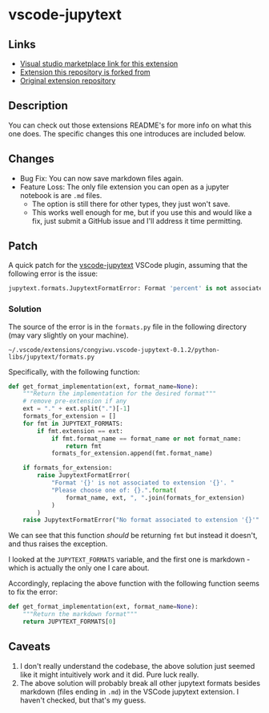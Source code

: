 # vscode-jupytext

## Links

- [Visual studio marketplace link for this extension](https://marketplace.visualstudio.com/items?itemName=harttrav.markdown-jupytext)
- [Extension this repository is forked from](https://github.com/congyiwu/vscode-jupytext)
- [Original extension repository](https://github.com/notebookPowerTools/vscode-jupytext)


## Description

You can check out those extensions README's for more info on what this one does. The specific changes this one introduces are included below.

## Changes

- Bug Fix: You can now save markdown files again.
- Feature Loss: The only file extension you can open as a jupyter notebook is are `.md` files.
    - The option is still there for other types, they just won't save.
    - This works well enough for me, but if you use this and would like a fix, just submit a GitHub issue and I'll address it time permitting.


## Patch

A quick patch for the [vscode-jupytext](https://marketplace.visualstudio.com/items?itemName=congyiwu.vscode-jupytext) VSCode plugin, assuming that the following error is the issue:

```python
jupytext.formats.JupytextFormatError: Format 'percent' is not associated to extension '.md'. Please choose one of: markdown, pandoc, myst.
```

### Solution

The source of the error is in the `formats.py` file in the following directory (may vary slightly on your machine).

`~/.vscode/extensions/congyiwu.vscode-jupytext-0.1.2/python-libs/jupytext/formats.py`

Specifically, with the following function:

```python
def get_format_implementation(ext, format_name=None):
    """Return the implementation for the desired format"""
    # remove pre-extension if any
    ext = "." + ext.split(".")[-1]
    formats_for_extension = []
    for fmt in JUPYTEXT_FORMATS:
        if fmt.extension == ext:
            if fmt.format_name == format_name or not format_name:
                return fmt
            formats_for_extension.append(fmt.format_name)

    if formats_for_extension:
        raise JupytextFormatError(
            "Format '{}' is not associated to extension '{}'. "
            "Please choose one of: {}.".format(
                format_name, ext, ", ".join(formats_for_extension)
            )
        )
    raise JupytextFormatError("No format associated to extension '{}'".format(ext))
```

We can see that this function *should* be returning `fmt` but instead it doesn't, and thus raises the exception.

I looked at the `JUPYTEXT_FORMATS` variable, and the first one is markdown - which is actually the only one I care about.

Accordingly, replacing the above function with the following function seems to fix the error:

```python
def get_format_implementation(ext, format_name=None):
    """Return the markdown format"""
    return JUPYTEXT_FORMATS[0]
```

## Caveats

1. I don't really understand the codebase, the above solution just seemed like it might intuitively work and it did. Pure luck really.
2. The above solution will probably break all other jupytext formats besides markdown (files ending in `.md`) in the VSCode jupytext extension. I haven't checked, but that's my guess.